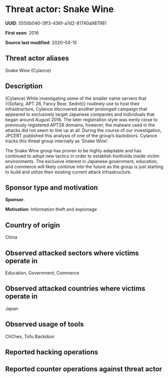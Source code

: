 # Threat actor: Snake Wine

**UUID**: 5550b040-3ff3-436f-a7d2-81740a987981

**First seen**: 2016

**Source last modified**: 2020-04-15

## Threat actor aliases

Snake Wine (Cylance)

## Description

(Cylance) While investigating some of the smaller name servers that {{Sofacy, APT 28, Fancy Bear, Sednit}} routinely use to host their infrastructure, Cylance discovered another prolonged campaign that appeared to exclusively target Japanese companies and individuals that began around August 2016. The later registration style was eerily close to previously registered APT28 domains, however, the malware used in the attacks did not seem to line up at all. During the course of our investigation, JPCERT published this analysis of one of the group’s backdoors. Cylance tracks this threat group internally as ‘Snake Wine’.

The Snake Wine group has proven to be highly adaptable and has continued to adopt new tactics in order to establish footholds inside victim environments. The exclusive interest in Japanese government, education, and commerce will likely continue into the future as the group is just starting to build and utilize their existing current attack infrastructure.

## Sponsor type and motivation

**Sponsor**: 

**Motivation**: Information theft and espionage


## Country of origin

China

## Observed attacked sectors where victims operate in

Education, Government, Commerce

## Observed attacked countries where victims operate in

Japan

## Observed usage of tools

ChChes, Tofu Backdoor

## Reported hacking operations



## Reported counter operations against threat actor





